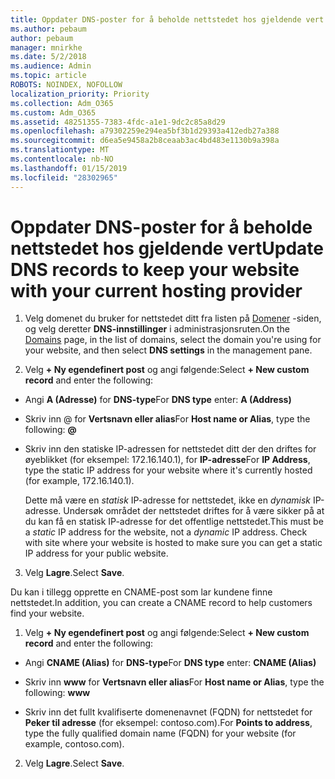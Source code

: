 ```yaml
---
title: Oppdater DNS-poster for å beholde nettstedet hos gjeldende vert
ms.author: pebaum
author: pebaum
manager: mnirkhe
ms.date: 5/2/2018
ms.audience: Admin
ms.topic: article
ROBOTS: NOINDEX, NOFOLLOW
localization_priority: Priority
ms.collection: Adm_O365
ms.custom: Adm_O365
ms.assetid: 48251355-7383-4fdc-a1e1-9dc2c85a8d29
ms.openlocfilehash: a79302259e294ea5bf3b1d29393a412edb27a388
ms.sourcegitcommit: d6ea5e9458a2b8ceaab3ac4bd483e1130b9a398a
ms.translationtype: MT
ms.contentlocale: nb-NO
ms.lasthandoff: 01/15/2019
ms.locfileid: "28302965"
---
```

# <a name="update-dns-records-to-keep-your-website-with-your-current-hosting-provider"></a><span data-ttu-id="6be46-102">Oppdater DNS-poster for å beholde nettstedet hos gjeldende vert</span><span class="sxs-lookup"><span data-stu-id="6be46-102">Update DNS records to keep your website with your current hosting provider</span></span>

1. <span data-ttu-id="6be46-103">Velg domenet du bruker for nettstedet ditt fra listen på [Domener](https://portal.office.com/adminportal/home#/Domains) -siden, og velg deretter **DNS-innstillinger** i administrasjonsruten.</span><span class="sxs-lookup"><span data-stu-id="6be46-103">On the [Domains](https://portal.office.com/adminportal/home#/Domains) page, in the list of domains, select the domain you're using for your website, and then select **DNS settings** in the management pane.</span></span> 
    
2. <span data-ttu-id="6be46-104">Velg **+ Ny egendefinert post** og angi følgende:</span><span class="sxs-lookup"><span data-stu-id="6be46-104">Select **+ New custom record** and enter the following:</span></span> 
    
  - <span data-ttu-id="6be46-105">Angi **A (Adresse)** for **DNS-type**</span><span class="sxs-lookup"><span data-stu-id="6be46-105">For **DNS type** enter: **A (Address)**</span></span>
    
  - <span data-ttu-id="6be46-106">Skriv inn @ for **Vertsnavn eller alias**</span><span class="sxs-lookup"><span data-stu-id="6be46-106">For **Host name or Alias**, type the following: **@**</span></span>
    
  - <span data-ttu-id="6be46-107">Skriv inn den statiske IP-adressen for nettstedet ditt der den driftes for øyeblikket (for eksempel: 172.16.140.1), for **IP-adresse**</span><span class="sxs-lookup"><span data-stu-id="6be46-107">For **IP Address**, type the static IP address for your website where it's currently hosted (for example, 172.16.140.1).</span></span> 
    
    <span data-ttu-id="6be46-p101">Dette må være en  *statisk*  IP-adresse for nettstedet, ikke en  *dynamisk*  IP-adresse. Undersøk området der nettstedet driftes for å være sikker på at du kan få en statisk IP-adresse for det offentlige nettstedet.</span><span class="sxs-lookup"><span data-stu-id="6be46-p101">This must be a  *static*  IP address for the website, not a  *dynamic*  IP address. Check with site where your website is hosted to make sure you can get a static IP address for your public website.</span></span> 
    
3. <span data-ttu-id="6be46-110">Velg **Lagre**.</span><span class="sxs-lookup"><span data-stu-id="6be46-110">Select **Save**.</span></span> 
    
<span data-ttu-id="6be46-111">Du kan i tillegg opprette en CNAME-post som lar kundene finne nettstedet.</span><span class="sxs-lookup"><span data-stu-id="6be46-111">In addition, you can create a CNAME record to help customers find your website.</span></span>
  
1. <span data-ttu-id="6be46-112">Velg **+ Ny egendefinert post** og angi følgende:</span><span class="sxs-lookup"><span data-stu-id="6be46-112">Select **+ New custom record** and enter the following:</span></span> 
    
  - <span data-ttu-id="6be46-113">Angi **CNAME (Alias)** for **DNS-type**</span><span class="sxs-lookup"><span data-stu-id="6be46-113">For **DNS type** enter: **CNAME (Alias)**</span></span>
    
  - <span data-ttu-id="6be46-114">Skriv inn **www** for **Vertsnavn eller alias**</span><span class="sxs-lookup"><span data-stu-id="6be46-114">For **Host name or Alias**, type the following: **www**</span></span>
    
  - <span data-ttu-id="6be46-115">Skriv inn det fullt kvalifiserte domenenavnet (FQDN) for nettstedet for **Peker til adresse** (for eksempel: contoso.com).</span><span class="sxs-lookup"><span data-stu-id="6be46-115">For **Points to address**, type the fully qualified domain name (FQDN) for your website (for example, contoso.com).</span></span> 
    
2. <span data-ttu-id="6be46-116">Velg **Lagre**.</span><span class="sxs-lookup"><span data-stu-id="6be46-116">Select **Save**.</span></span> 
    

